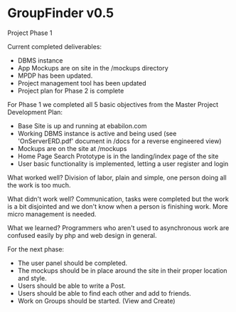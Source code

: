 # GroupFinder v0.5

Project Phase 1

Current completed deliverables:
- DBMS instance
- App Mockups are on site in the /mockups directory
- MPDP has been updated.
- Project management tool has been updated
- Project plan for Phase 2 is complete

For Phase 1 we completed all 5 basic objectives from the Master Project Development Plan:
- Base Site is up and running at ebabilon.com
- Working DBMS instance is active and being used (see 'OnServerERD.pdf' document in /docs for a reverse engineered view)
- Mockups are on the site at /mockups
- Home Page Search Prototype is in the landing/index page of the site
- User basic functionality is implemented, letting a user register and login

What worked well?
Division of labor, plain and simple, one person doing all the work is too much.

What didn't work well?
Communication, tasks were completed but the work is a bit disjointed and we don't know when a person is finishing work. More micro management is needed.

What we learned?
Programmers who aren't used to asynchronous work are confused easily by php and web design in general.


For the next phase:
- The user panel should be completed.
- The mockups should be in place around the site in their proper location and style.
- Users should be able to write a Post.
- Users should be able to find each other and add to friends.
- Work on Groups should be started. (View and Create)
